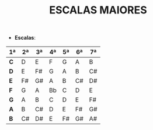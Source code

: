 <H1 align = "center">ESCALAS MAIORES</h1>

<br>

- **Escalas**:

|   1ª   |   2ª   |   3ª   |   4ª   |   5ª   |   6ª   |   7ª   |
|    -   |    -   |   -    |   -    |   -    |   -    |   -    |
| **C**  |   D    |   E    |   F    |   G    |   A    |   B    |
| **D**  |   E    |   F#   |   G    |   A    |   B    |   C#   |
| **E**  |   F#   |   G#   |   A    |   B    |   C#   |   D#   |
| **F**  |   G    |   A    |   Bb   |   C    |   D    |   E    |
| **G**  |   A    |   B    |   C    |   D    |   E    |   F#   |
| **A**  |   B    |   C#   |   D    |   E    |   F#   |   G#   |
| **B**  |   C#   |   D#   |   E    |   F#   |   G#   |   A#   |
